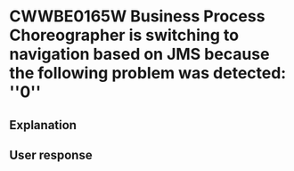 # CWWBE0165W Business Process Choreographer is switching to navigation based on JMS because the following problem was detected: ''0''

## Explanation

## User response